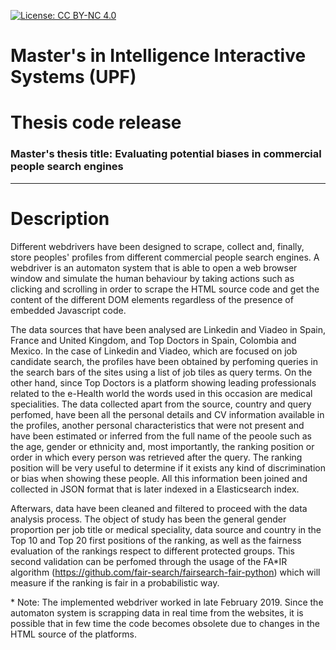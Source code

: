 [![License: CC BY-NC 4.0](https://img.shields.io/badge/License-CC%20BY--NC%204.0-lightgrey.svg)](https://creativecommons.org/licenses/by-nc/4.0/)

# Master's in Intelligence Interactive Systems (UPF)
# Thesis code release
### Master's thesis title: Evaluating potential biases in commercial people search engines
---

# Description

Different webdrivers have been designed to scrape, collect and, finally, store peoples' profiles from different commercial people search engines. A webdriver is an automaton system that is able to open a web browser window and simulate the human behaviour by taking actions such as clicking and scrolling in order to scrape the HTML source code and get the content of the different DOM elements regardless of the presence of embedded Javascript code. 

The data sources that have been analysed are Linkedin and Viadeo in Spain, France and United Kingdom, and Top Doctors in Spain, Colombia and Mexico. In the case of Linkedin and Viadeo, which are focused on job candidate search, the profiles have been obtained by perfoming queries in the search bars of the sites using a list of job tiles as query terms. On the other hand, since Top Doctors is a platform showing leading professionals related to the e-Health world the words used in this occasion are medical specialities. The data collected apart from the source, country and query perfomed, have been all the personal details and CV information available in the profiles, another personal characteristics that were not present and have been estimated or inferred from the full name of the peoole such as the age, gender or ethnicity and, most importantly, the ranking position or order in which every person was retrieved after the query. The ranking position will be very useful to determine if it exists any kind of discrimination or bias when showing these people. All this information been joined and collected in JSON format that is later indexed in a Elasticsearch index. 
  
Afterwars, data have been cleaned and filtered to proceed with the data analysis process. The object of study has been the general gender proportion per job title or medical speciality, data source and country in the Top 10 and Top 20 first positions of the ranking, as well as the fairness evaluation of the rankings respect to different protected groups. This second validation can be perfomed through the usage of the FA\*IR algorithm (https://github.com/fair-search/fairsearch-fair-python) which will measure if the ranking is fair in a probabilistic way. 

\* Note: The implemented webdriver worked in late February 2019. Since the automaton system is scrapping data in real time from the websites, it is possible that in few time the code becomes obsolete due to changes in the HTML source of the platforms.
